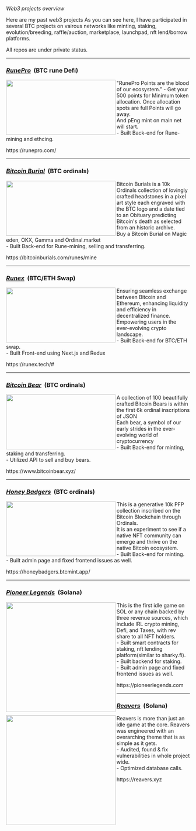 <i>Web3 projects overview</i>

Here are my past web3 projects
As you can see here, I have participated in several BTC projects on vairous networks like minting, staking, evolution/breeding, raffle/auction, marketplace, launchpad, nft lend/borrow platforms. 
<div>All repos are under private status.</div>

<hr/>
<h3><u><strong><i>RunePro</i></strong></u> &nbsp;(BTC rune Defi)</h3>
<img align="left" width="300px" height="150px" src="https://github.com/sakele1026/Project-overview-btc-etc-/assets/142078464/8f63481b-82a2-4889-be43-2017cd5673d4">
<div>"RunePro Points are the blood of our ecosystem." - Get your 500 points for Minimum token allocation. Once allocation spots are full Points will go away.</div>
<div>And pEng mint on main net will start.</div>
<div>- Built Back-end for Rune-mining and ethcing.</div>
<p> https://runepro.com/ </p>

<hr/>
<h3><u><strong><i>Bitcoin Burial</i></strong></u> &nbsp;(BTC ordinals)</h3>
<img align="left" width="300px" height="150px" src="https://github.com/sakele1026/Blockchain-project-overview/assets/142078464/5f7f07b0-068c-4b05-93f8-03bd828975e7">
<div>Bitcoin Burials is a 10k Ordinals collection of lovingly crafted headstones in a pixel art style each engraved with the BTC logo and a date tied to an Obituary predicting Bitcoin's death as selected from an historic archive.</div>
<div>Buy a Bitcoin Burial on Magic eden, OKX, Gamma and Ordinal.market</div>
<div>- Built Back-end for Rune-mining, selling and transferring.</div>
<p> https://bitcoinburials.com/runes/mine </p>

<hr/>
<h3><u><strong><i>Runex</i></strong></u> &nbsp;(BTC/ETH Swap)</h3>
<img align="left" width="300px" height="150px" src="https://github.com/sakele1026/Blockchain-project-overview/assets/142078464/3623e59b-27cd-4b34-86dc-b0531252f79c">
<div>Ensuring seamless exchange between Bitcoin and Ethereum, enhancing liquidity and efficiency in decentralized finance.</div>
<div>Empowering users in the ever-evolving crypto landscape.</div>
<div>- Built Back-end for BTC/ETH swap.</div>
<div>- Built Front-end using Next.js and Redux</div>
<p> https://runex.tech/# </p>

<hr/>
<h3><u><strong><i>Bitcoin Bear</i></strong></u> &nbsp;(BTC ordinals)</h3>
<img align="left" width="300px" height="150px" src="https://github.com/sakele1026/Blockchain-project-overview/assets/142078464/b76723f9-a781-49a7-b338-adb6de25af17">
<div>A collection of 100 beautifully crafted Bitcoin Bears is within the first 6k ordinal inscriptions of JSON</div>
<div>Each bear, a symbol of our early strides in the ever-evolving world of cryptocurrency</div>
<div>- Built Back-end for minting, staking and transferring.</div>
<div>- Utilized API to sell and buy bears.
<p> https://www.bitcoinbear.xyz/ </p>

<hr/>
<h3><u><strong><i>Honey Badgers</i></strong></u> &nbsp;(BTC ordinals)</h3>
<img align="left" width="300px" height="150px" src="https://github.com/sakele1026/Blockchain-project-overview/assets/142078464/769de68d-07c5-4293-a1c5-bdde28a9aaf4">
<div>This is a generative 10k PFP collection inscribed on the Bitcoin Blockchain through Ordinals.</div>
<div>It is an experiment to see if a native NFT community can emerge and thrive on the native Bitcoin ecosystem.</div>
<div>- Built Back-end for minting.</div>
<div>- Built admin page and fixed frontend issues as well.</div>
<p> https://honeybadgers.btcmint.app/</p>

<hr />
<h3><u><strong><i>Pioneer Legends</i></strong></u> &nbsp;(Solana)</h3>
<img align="left" width="300px" src="https://github.com/sakele1026/projects-overview-sol-etc-/assets/142078464/897cfe7f-1a4d-4ef3-bc59-92c131bc9834">
<div>This is the first idle game on SOL or any chain backed by three revenue sources, which include IRL crypto mining, Defi, and Taxes, with rev share to all NFT holders.</div>
<div>- Built smart contracts for staking, nft lending platform(similar to sharky.fi).</div>
<div>- Built backend for staking.</div>
<div>- Built admin page and fixed frontend issues as well.</div>
<p> https://pioneerlegends.com</p>


<hr />
<h3><u><strong><i>Reavers</i></strong></u> &nbsp;(Solana)</h3>
<img align="left" width="300px" src="https://github.com/sakele1026/projects-overview-sol-etc-/assets/142078464/494616df-19bd-4bf7-bbda-d1ec9b6011f7">
<div>Reavers is more than just an idle game at the core. Reavers was engineered with an overarching theme that is as simple as it gets.</div>
<div>- Audited, found & fix vulnerabilities in whole project wide.</div>
<div>- Optimized database calls.</div>
<p> https://reavers.xyz </p>
